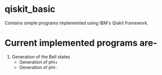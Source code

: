 # qiskit_basic
Contains simple programs implemented using IBM's Qiskit framework.

# Current implemented programs are-
1. Generation of the Bell states   
   - Generation of phi+   
   - Generation of phi-
